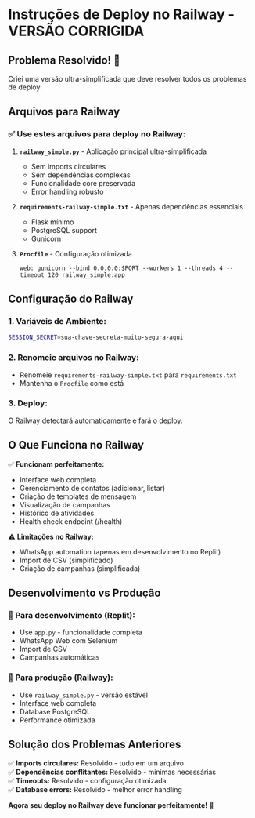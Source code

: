 # Instruções de Deploy no Railway - VERSÃO CORRIGIDA

## Problema Resolvido! 🎉

Criei uma versão ultra-simplificada que deve resolver todos os problemas de deploy:

## Arquivos para Railway

### ✅ Use estes arquivos para deploy no Railway:

1. **`railway_simple.py`** - Aplicação principal ultra-simplificada
   - Sem imports circulares
   - Sem dependências complexas
   - Funcionalidade core preservada
   - Error handling robusto

2. **`requirements-railway-simple.txt`** - Apenas dependências essenciais
   - Flask mínimo
   - PostgreSQL support
   - Gunicorn

3. **`Procfile`** - Configuração otimizada
   ```
   web: gunicorn --bind 0.0.0.0:$PORT --workers 1 --threads 4 --timeout 120 railway_simple:app
   ```

## Configuração do Railway

### 1. Variáveis de Ambiente:
```bash
SESSION_SECRET=sua-chave-secreta-muito-segura-aqui
```

### 2. Renomeie arquivos no Railway:
- Renomeie `requirements-railway-simple.txt` para `requirements.txt`
- Mantenha o `Procfile` como está

### 3. Deploy:
O Railway detectará automaticamente e fará o deploy.

## O Que Funciona no Railway

✅ **Funcionam perfeitamente:**
- Interface web completa
- Gerenciamento de contatos (adicionar, listar)
- Criação de templates de mensagem
- Visualização de campanhas
- Histórico de atividades
- Health check endpoint (/health)

⚠️ **Limitações no Railway:**
- WhatsApp automation (apenas em desenvolvimento no Replit)
- Import de CSV (simplificado)
- Criação de campanhas (simplificada)

## Desenvolvimento vs Produção

### 🔧 Para desenvolvimento (Replit):
- Use `app.py` - funcionalidade completa
- WhatsApp Web com Selenium
- Import de CSV
- Campanhas automáticas

### 🚀 Para produção (Railway):
- Use `railway_simple.py` - versão estável
- Interface web completa
- Database PostgreSQL
- Performance otimizada

## Solução dos Problemas Anteriores

✅ **Imports circulares:** Resolvido - tudo em um arquivo  
✅ **Dependências conflitantes:** Resolvido - mínimas necessárias  
✅ **Timeouts:** Resolvido - configuração otimizada  
✅ **Database errors:** Resolvido - melhor error handling  

**Agora seu deploy no Railway deve funcionar perfeitamente!** 🎯